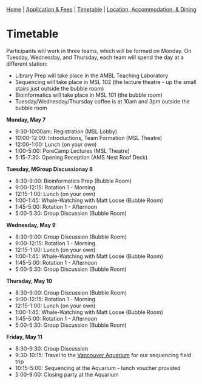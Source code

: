 [Home](index.md) | [Application & Fees](application.md) | [Timetable](timetable.md) | [Location, Accommodation, & Dining](location.md)

# Timetable

Participants will work in three teams, which will be formed on Monday. On Tuesday, Wednesday, and Thursday, each team will spend the day at a different station:
  * Library Prep will take place in the AMBL Teaching Laboratory
  * Sequencing will  take place in MSL 102 (the lecture theatre - up the small stairs just outside the bubble room)
  * Bioinformatics will take place in MSL 101 (the bubble room)
  * Tuesday/Wednesday/Thursday coffee is at 10am and 3pm outside the bubble room

**Monday, May 7**
  * 9:30-10:00am: Registration (MSL Lobby)
  * 10:00-12:00: Introductions, Team Formation (MSL Theatre)
  * 12:00-1:00: Lunch (on your own)
  * 1:00-5:00: PoreCamp Lectures (MSL Theatre)
  * 5:15-7:30: Opening Reception (AMS Nest Roof Deck)

**Tuesday, MGroup Discussionay 8**
  * 8:30-9:00: Bioinformatics Prep (Bubble Room)
  * 9:00-12:15: Rotation 1 - Morning
  * 12:15-1:00: Lunch (on your own)
  * 1:00-1:45: Whale-Watching with Matt Loose (Bubble Room)
  * 1:45-5:00: Rotation 1 - Afternoon
  * 5:00-5:30: Group Discussion (Bubble Room)

**Wednesday, May 9**
  * 8:30-9:00: Group Discussion (Bubble Room)
  * 9:00-12:15: Rotation 1 - Morning
  * 12:15-1:00: Lunch (on your own)
  * 1:00-1:45: Whale-Watching with Matt Loose (Bubble Room)
  * 1:45-5:00: Rotation 1 - Afternoon
  * 5:00-5:30: Group Discussion (Bubble Room)

**Thursday, May 10** 
  * 8:30-9:00: Group Discussion (Bubble Room)
  * 9:00-12:15: Rotation 1 - Morning
  * 12:15-1:00: Lunch (on your own)
  * 1:00-1:45: Whale-Watching with Matt Loose (Bubble Room)
  * 1:45-5:00: Rotation 1 - Afternoon
  * 5:00-5:30: Group Discussion (Bubble Room)

**Friday, May 11**
  * 8:30-9:30: Group Discussion
  * 9:30-10:15: Travel to the [Vancouver Aquarium](http://www.vanaqua.org) for our sequencing field trip 
  * 10:15-5:00: Sequencing at the Aquarium - lunch voucher provided
  * 5:00-9:00: Closing party at the Aquarium 

